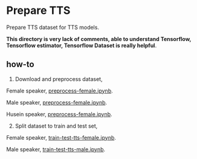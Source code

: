 # Prepare TTS

Prepare TTS dataset for TTS models.

**This directory is very lack of comments, able to understand Tensorflow, Tensorflow estimator, Tensorflow Dataset is really helpful**.

## how-to

1. Download and preprocess dataset, 

Female speaker, [preprocess-female.ipynb](preprocess-female.ipynb).

Male speaker, [preprocess-female.ipynb](preprocess-male.ipynb).

Husein speaker, [preprocess-female.ipynb](preprocess-husein.ipynb).

2. Split dataset to train and test set, 

Female speaker, [train-test-tts-female.ipynb](train-test-tts-female.ipynb).

Male speaker, [train-test-tts-male.ipynb](train-test-tts-male.ipynb).